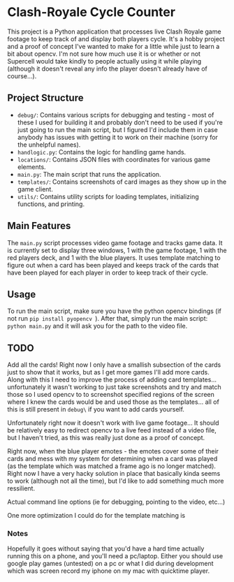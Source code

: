 # Clash-Royale Cycle Counter

This project is a Python application that processes live Clash Royale game footage to keep track of and display both players cycle. It's a hobby project and a proof of concept I've wanted to make for a little while just to learn a bit about opencv. I'm not sure how much use it is or whether or not Supercell would take kindly to people actually using it while playing (although it doesn't reveal any info the player doesn't already have of course...).

## Project Structure


- `debug/`: Contains various scripts for debugging and testing - most of these I used for building it and probably don't need to be used if you're just going to run the main script, but I figured I'd include them in case anybody has issues with getting it to work on their machine (sorry for the unhelpful names).
- `handlogic.py`: Contains the logic for handling game hands.
- `locations/`: Contains JSON files with coordinates for various game elements.
- `main.py`: The main script that runs the application.
- `templates/`: Contains screenshots of card images as they show up in the game client.
- `utils/`: Contains utility scripts for loading templates, initializing functions, and printing.

## Main Features

The `main.py` script processes video game footage and tracks game data. It is currently set to display three windows, 1 with the game footage, 1 with the red players deck, and 1 with the blue players. It uses template matching to figure out when a card has been played and keeps track of the cards that have been played for each player in order to keep track of their cycle.

## Usage

To run the main script, make sure you have the python opencv bindings (if not run ```pip install pyopencv ```). After that, simply run the main script: ```python main.py``` and it will ask you for the path to the video file. 

## TODO


Add all the cards! Right now I only have a smallish subsection of the cards just to show that it works, but as I get more games I'll add more cards. Along with this I need to improve the process of adding card templates... unfortunately it wasn't working to just take screenshots and try and match those so I used opencv to to screenshot specified regions of the screen where I knew the cards would be and used those as the templates... all of this is still present in `debug\` if you want to add cards yourself. 

Unfortunately right now it doesn't work with live game footage... It should be relatively easy to redirect opencv to a live feed instead of a video file, but I haven't tried, as this was really just done as a proof of concept. 

Right now, when the blue player emotes - the emotes cover some of their cards and mess with my system for determining when a card was played (as the template which was matched a frame ago is no longer matched). Right now I have a very hacky solution in place that basically kinda seems to work (although not all the time), but I'd like to add something much more ressilient. 

Actual command line options (ie for debugging, pointing to the video, etc...)

One more optimization I could do for the template matching is 

### Notes

Hopefully it goes without saying that you'd have a hard time actually running this on a phone, and you'll need a pc/laptop. Either you should use google play games (untested) on a pc or what I did during development which was screen record my iphone on my mac with quicktime player.